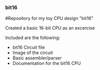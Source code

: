 ### bit16
#Repository for my toy CPU design "bit16"

Created a basic 16-bit CPU as an excercise

Included are the following:
- bit16 Circuit file
- Image of the circuit
- Basic assembler/parser
- Documentation for the bit16 CPU
